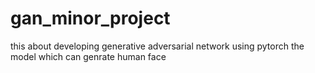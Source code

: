 # gan_minor_project
this about developing generative adversarial network using pytorch
the model which can genrate human face
